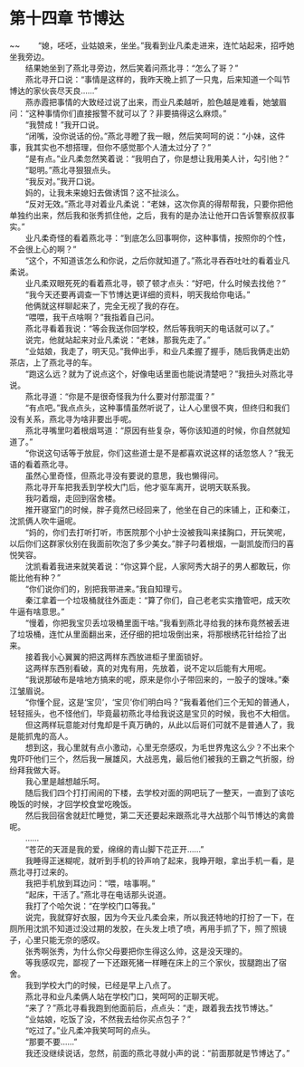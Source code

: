 # 第十四章 节博达

~~
            　　“媳，呸呸，业姑娘来，坐坐。”我看到业凡柔走进来，连忙站起来，招呼她坐我旁边。<br>　　结果她坐到了燕北寻旁边，然后笑着问燕北寻：“怎么了哥？”<br>　　燕北寻开口说：“事情是这样的，我昨天晚上抓了一只鬼，后来知道一个叫节博达的家伙丧尽天良……”<br>　　燕赤霞把事情的大致经过说了出来，而业凡柔越听，脸色越是难看，她皱眉问：“这种事情你们直接报警不就可以了？非要搞得这么麻烦。”<br>　　“我赞成！”我开口说。<br>　　“闭嘴，没你说话的份。”燕北寻瞪了我一眼，然后笑呵呵的说：“小妹，这件事，我其实也不想搭理，但你不感觉那个人渣太过分了？”<br>　　“是有点。”业凡柔忽然笑着说：“我明白了，你是想让我用美人计，勾引他？”<br>　　“聪明。”燕北寻狠狠点头。<br>　　“我反对。”我开口说。<br>　　妈的，让我未来媳妇去做诱饵？这不扯淡么。<br>　　“反对无效。”燕北寻对着业凡柔说：“老妹，这次你真的得帮帮我，只要你把他单独约出来，然后我和张秀抓住他，之后，我有的是办法让他开口告诉警察叔叔事实。”<br>　　业凡柔奇怪的看着燕北寻：“到底怎么回事啊你，这种事情，按照你的个性，不会很上心的啊？”<br>　　“这个，不知道该怎么和你说，之后你就知道了。”燕北寻吞吞吐吐的看着业凡柔说。<br>　　业凡柔双眼死死的看着燕北寻，顿了顿才点头：“好吧，什么时候去找他？”<br>　　“我今天还要再调查一下节博达更详细的资料，明天我给你电话。”<br>　　他俩就这样聊起来了，完全无视了我的存在。<br>　　“喂喂，我干点啥啊？”我指着自己问。<br>　　燕北寻看着我说：“等会我送你回学校，然后等我明天的电话就可以了。”<br>　　说完，他就站起来对业凡柔说：“老妹，那我先走了。”<br>　　“业姑娘，我走了，明天见。”我伸出手，和业凡柔握了握手，随后我俩走出奶茶店，上了燕北寻的车。<br>　　“跑这么远？就为了说点这个，好像电话里面也能说清楚吧？”我扭头对燕北寻说。<br>　　燕北寻道：“你是不是很奇怪我为什么要对付那混蛋？”<br>　　“有点吧。”我点点头，这种事情虽然听说了，让人心里很不爽，但终归和我们没有关系，燕北寻为啥非要出手呢。<br>　　燕北寻嘴里叼着根烟骂道：“原因有些复杂，等你该知道的时候，你自然就知道了。”<br>　　“你说这句话等于放屁，你们这些道士是不是都喜欢说这样的话忽悠人？”我无语的看着燕北寻。<br>　　虽然心里奇怪，但燕北寻没有要说的意思，我也懒得问。<br>　　燕北寻开车把我丢到学校大门后，他才驱车离开，说明天联系我。<br>　　我叼着烟，走回到宿舍楼。<br>　　推开寝室门的时候，胖子竟然已经回来了，他坐在自己的床铺上，正和秦江，沈凯俩人吹牛逼呢。<br>　　“妈的，你们去打听打听，市医院那个小护士没被我叫来揉胸口，开玩笑呢，以后你们这群家伙别在我面前吹泡了多少美女。”胖子叼着根烟，一副凯旋而归的喜悦笑容。<br>　　沈凯看着我进来就笑着说：“你这算个屁，人家阿秀大胡子的男人都敢玩，你能比他有种？”<br>　　“你们说你们的，别把我带进来。”我自知理亏。<br>　　秦江拿着一个垃圾桶就往外面走：“算了你们，自己老老实实撸管吧，成天吹牛逼有啥意思。”<br>　　“慢着，你把我宝贝丢垃圾桶里面干啥。”我看到燕北寻给我的抹布竟然被丢进了垃圾桶，连忙从里面翻出来，还仔细的把垃圾倒出来，将那根绣花针给捡了出来。<br>　　接着我小心翼翼的把这两样东西放进柜子里面锁好。<br>　　这两样东西别看破，真的对鬼有用，先放着，说不定以后能有大用呢。<br>　　“我说那破布是啥地方搞来的呢，原来是你小子带回来的，一股子的馊味。”秦江皱眉说。<br>　　“你懂个屁，这是‘宝贝’，‘宝贝’你们明白吗？”我看着他们三个无知的普通人，轻轻摇头，也不怪他们，毕竟最初燕北寻给我说这是宝贝的时候，我也不大相信。<br>　　但这两样玩意能对付鬼却是千真万确的，从此以后哥们可就不是普通人了，我是能抓鬼的高人。<br>　　想到这，我心里就有点小激动，心里无奈感叹，为毛世界鬼这么少？不出来个鬼吓吓他们三个，然后我一展雄风，大战恶鬼，最后他们被我的王霸之气折服，纷纷拜我做大哥。<br>　　我心里是越想越乐呵。<br>　　随后我们四个打打闹闹的下楼，去学校对面的网吧玩了一整天，一直到了该吃晚饭的时候，才回学校食堂吃晚饭。<br>　　然后我回宿舍就赶忙睡觉，第二天还要起来跟燕北寻大战那个叫节博达的禽兽呢。<br>　　……<br>　　“苍茫的天涯是我的爱，绵绵的青山脚下花正开……”<br>　　我睡得正迷糊呢，就听到手机的铃声响了起来，我睁开眼，拿出手机一看，是燕北寻打过来的。<br>　　我把手机放到耳边问：“喂，啥事啊。”<br>　　“起床，干活了。”燕北寻在电话那头说道。<br>　　我打了个哈欠说：“在学校门口等我。”<br>　　说完，我就穿好衣服，因为今天业凡柔会来，所以我还特地的打扮了一下，在厕所用沈凯不知道过没过期的发胶，在头发上喷了喷，再用手抓了下，照了照镜子，心里只能无奈的感叹。<br>　　张秀啊张秀，为什么你父母要把你生得这么帅，这是没天理的。<br>　　等我感叹完，鄙视了一下还跟死猪一样睡在床上的三个家伙，拔腿跑出了宿舍。<br>　　我到学校大门的时候，已经是早上八点了。<br>　　燕北寻和业凡柔俩人站在学校门口，笑呵呵的正聊天呢。<br>　　“来了？”燕北寻看我跑到他面前后，点点头：“走，跟着我去找节博达。”<br>　　“业姑娘，吃饭了没，不然我去给你买点包子？”<br>　　“吃过了。”业凡柔冲我笑呵呵的点头。<br>　　“那要不要……”<br>　　我还没继续说话，忽然，前面的燕北寻就小声的说：“前面那就是节博达了。”<br>　　
	